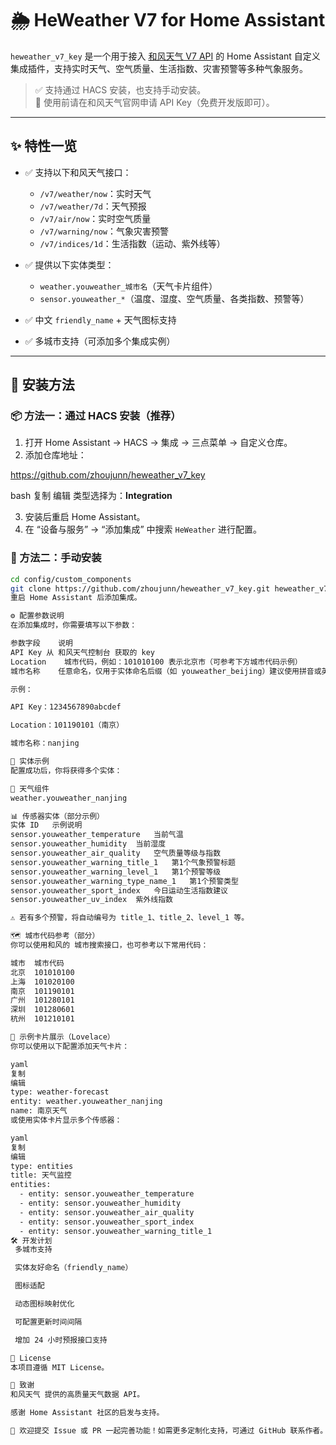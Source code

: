 # 🌦️ HeWeather V7 for Home Assistant

`heweather_v7_key` 是一个用于接入 [和风天气 V7 API](https://dev.qweather.com/) 的 Home Assistant 自定义集成插件，支持实时天气、空气质量、生活指数、灾害预警等多种气象服务。

> ✅ 支持通过 HACS 安装，也支持手动安装。  
> 🔑 使用前请在和风天气官网申请 API Key（免费开发版即可）。

---

## ✨ 特性一览

- ✅ 支持以下和风天气接口：
  - `/v7/weather/now`：实时天气
  - `/v7/weather/7d`：天气预报
  - `/v7/air/now`：实时空气质量
  - `/v7/warning/now`：气象灾害预警
  - `/v7/indices/1d`：生活指数（运动、紫外线等）

- ✅ 提供以下实体类型：
  - `weather.youweather_城市名`（天气卡片组件）
  - `sensor.youweather_*`（温度、湿度、空气质量、各类指数、预警等）
- ✅ 中文 `friendly_name` + 天气图标支持
- ✅ 多城市支持（可添加多个集成实例）

---

## 🧩 安装方法

### 📦 方法一：通过 HACS 安装（推荐）

1. 打开 Home Assistant → HACS → 集成 → 三点菜单 → 自定义仓库。
2. 添加仓库地址：

https://github.com/zhoujunn/heweather_v7_key

bash
复制
编辑
类型选择为：**Integration**

3. 安装后重启 Home Assistant。
4. 在 “设备与服务” → “添加集成” 中搜索 `HeWeather` 进行配置。

### 📁 方法二：手动安装

```bash
cd config/custom_components
git clone https://github.com/zhoujunn/heweather_v7_key.git heweather_v7_key
重启 Home Assistant 后添加集成。

⚙️ 配置参数说明
在添加集成时，你需要填写以下参数：

参数字段	说明
API Key	从 和风天气控制台 获取的 key
Location	城市代码，例如：101010100 表示北京市（可参考下方城市代码示例）
城市名称	任意命名，仅用于实体命名后缀（如 youweather_beijing）建议使用拼音或英文

示例：

API Key：1234567890abcdef

Location：101190101（南京）

城市名称：nanjing

🧪 实体示例
配置成功后，你将获得多个实体：

📍 天气组件
weather.youweather_nanjing

📊 传感器实体（部分示例）
实体 ID	示例说明
sensor.youweather_temperature	当前气温
sensor.youweather_humidity	当前湿度
sensor.youweather_air_quality	空气质量等级与指数
sensor.youweather_warning_title_1	第1个气象预警标题
sensor.youweather_warning_level_1	第1个预警等级
sensor.youweather_warning_type_name_1	第1个预警类型
sensor.youweather_sport_index	今日运动生活指数建议
sensor.youweather_uv_index	紫外线指数

⚠️ 若有多个预警，将自动编号为 title_1、title_2、level_1 等。

🗺️ 城市代码参考（部分）
你可以使用和风的 城市搜索接口，也可参考以下常用代码：

城市	城市代码
北京	101010100
上海	101020100
南京	101190101
广州	101280101
深圳	101280601
杭州	101210101

🧱 示例卡片展示（Lovelace）
你可以使用以下配置添加天气卡片：

yaml
复制
编辑
type: weather-forecast
entity: weather.youweather_nanjing
name: 南京天气
或使用实体卡片显示多个传感器：

yaml
复制
编辑
type: entities
title: 天气监控
entities:
  - entity: sensor.youweather_temperature
  - entity: sensor.youweather_humidity
  - entity: sensor.youweather_air_quality
  - entity: sensor.youweather_sport_index
  - entity: sensor.youweather_warning_title_1
🛠️ 开发计划
 多城市支持

 实体友好命名（friendly_name）

 图标适配

 动态图标映射优化

 可配置更新时间间隔

 增加 24 小时预报接口支持

📄 License
本项目遵循 MIT License。

🙏 致谢
和风天气 提供的高质量天气数据 API。

感谢 Home Assistant 社区的启发与支持。

🧊 欢迎提交 Issue 或 PR 一起完善功能！如需更多定制化支持，可通过 GitHub 联系作者。
